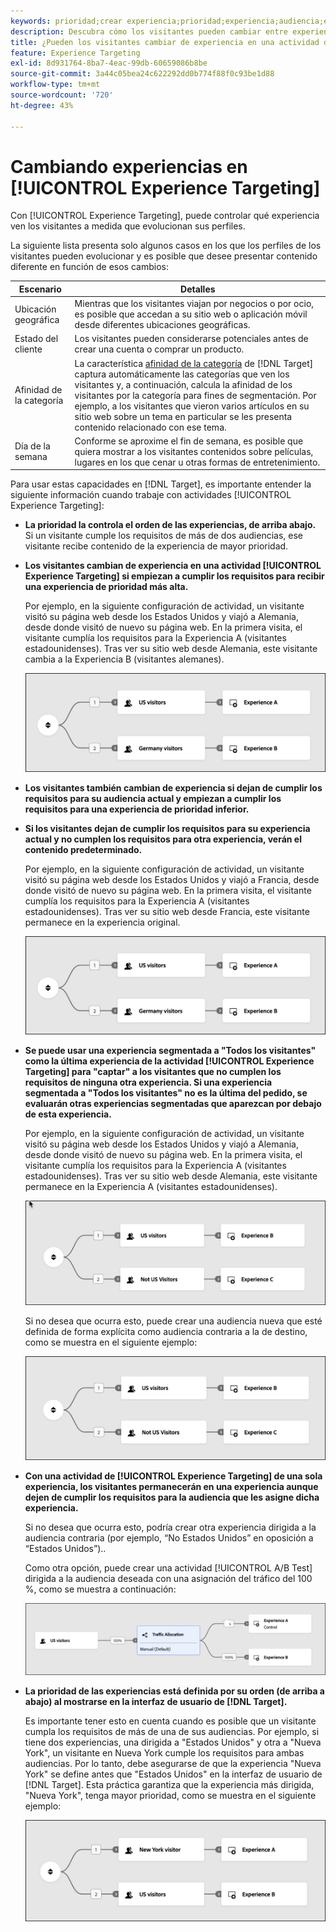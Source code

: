 ```yaml
---
keywords: prioridad;crear experiencia;prioridad;experiencia;audiencia;experiencia;convertir experiencias;compositor de experiencias visuales;visual experience composer
description: Descubra cómo los visitantes pueden cambiar entre experiencias en una actividad  [!DNL Adobe Target] [!UICONTROL Experience Targeting] (XT) a medida que evolucionan sus perfiles.
title: ¿Pueden los visitantes cambiar de experiencia en una actividad de [!UICONTROL Experience Targeting]?
feature: Experience Targeting
exl-id: 8d931764-8ba7-4eac-99db-60659086b8be
source-git-commit: 3a44c05bea24c622292dd0b774f88f0c93be1d88
workflow-type: tm+mt
source-wordcount: '720'
ht-degree: 43%

---
```


# Cambiando experiencias en [!UICONTROL Experience Targeting]

Con [!UICONTROL Experience Targeting], puede controlar qué experiencia ven los visitantes a medida que evolucionan sus perfiles.

La siguiente lista presenta solo algunos casos en los que los perfiles de los visitantes pueden evolucionar y es posible que desee presentar contenido diferente en función de esos cambios:

| Escenario | Detalles |
|--- |--- |
| Ubicación geográfica | Mientras que los visitantes viajan por negocios o por ocio, es posible que accedan a su sitio web o aplicación móvil desde diferentes ubicaciones geográficas. |
| Estado del cliente | Los visitantes pueden considerarse potenciales antes de crear una cuenta o comprar un producto. |
| Afinidad de la categoría | La característica [afinidad de la categoría](/help/main/c-target/c-visitor-profile/category-affinity.md) de [!DNL Target] captura automáticamente las categorías que ven los visitantes y, a continuación, calcula la afinidad de los visitantes por la categoría para fines de segmentación. Por ejemplo, a los visitantes que vieron varios artículos en su sitio web sobre un tema en particular se les presenta contenido relacionado con ese tema. |
| Día de la semana | Conforme se aproxime el fin de semana, es posible que quiera mostrar a los visitantes contenidos sobre películas, lugares en los que cenar u otras formas de entretenimiento. |

Para usar estas capacidades en [!DNL Target], es importante entender la siguiente información cuando trabaje con actividades [!UICONTROL Experience Targeting]:

* **La prioridad la controla el orden de las experiencias, de arriba abajo.** Si un visitante cumple los requisitos de más de dos audiencias, ese visitante recibe contenido de la experiencia de mayor prioridad.
* **Los visitantes cambian de experiencia en una actividad [!UICONTROL Experience Targeting] si empiezan a cumplir los requisitos para recibir una experiencia de prioridad más alta.**

  Por ejemplo, en la siguiente configuración de actividad, un visitante visitó su página web desde los Estados Unidos y viajó a Alemania, desde donde visitó de nuevo su página web. En la primera visita, el visitante cumplía los requisitos para la Experiencia A (visitantes estadounidenses). Tras ver su sitio web desde Alemania, este visitante cambia a la Experiencia B (visitantes alemanes).

  ![Prioridad de EE. UU. > Alemania](/help/main/c-activities/t-experience-target/t-xt-create/assets/xt_priority_us_germany-refresh.png)

* **Los visitantes también cambian de experiencia si dejan de cumplir los requisitos para su audiencia actual y empiezan a cumplir los requisitos para una experiencia de prioridad inferior.**
* **Si los visitantes dejan de cumplir los requisitos para su experiencia actual y no cumplen los requisitos para otra experiencia, verán el contenido predeterminado.**

  Por ejemplo, en la siguiente configuración de actividad, un visitante visitó su página web desde los Estados Unidos y viajó a Francia, desde donde visitó de nuevo su página web. En la primera visita, el visitante cumplía los requisitos para la Experiencia A (visitantes estadounidenses). Tras ver su sitio web desde Francia, este visitante permanece en la experiencia original.

  ![Prioridad de EE. UU. > Alemania](/help/main/c-activities/t-experience-target/t-xt-create/assets/xt_priority_us_germany-refresh.png)

* **Se puede usar una experiencia segmentada a &quot;Todos los visitantes&quot; como la última experiencia de la actividad [!UICONTROL Experience Targeting] para &quot;captar&quot; a los visitantes que no cumplen los requisitos de ninguna otra experiencia. Si una experiencia segmentada a &quot;Todos los visitantes&quot; no es la última del pedido, se evaluarán otras experiencias segmentadas que aparezcan por debajo de esta experiencia.**

  Por ejemplo, en la siguiente configuración de actividad, un visitante visitó su página web desde los Estados Unidos y viajó a Alemania, desde donde visitó de nuevo su página web. En la primera visita, el visitante cumplía los requisitos para la Experiencia A (visitantes estadounidenses). Tras ver su sitio web desde Alemania, este visitante permanece en la Experiencia A (visitantes estadounidenses).

  ![Prioridad de EE. UU. > Todos los visitantes](/help/main/c-activities/t-experience-target/t-xt-create/assets/xt_priority_us_not_us-refresh.png)

  Si no desea que ocurra esto, puede crear una audiencia nueva que esté definida de forma explícita como audiencia contraria a la de destino, como se muestra en el siguiente ejemplo:

  ![Prioridad de EE. UU. > No EE. UU.](/help/main/c-activities/t-experience-target/t-xt-create/assets/not-us.png)

* **Con una actividad de [!UICONTROL Experience Targeting] de una sola experiencia, los visitantes permanecerán en una experiencia aunque dejen de cumplir los requisitos para la audiencia que les asigne dicha experiencia.**

  Si no desea que ocurra esto, podría crear otra experiencia dirigida a la audiencia contraria (por ejemplo, “No Estados Unidos” en oposición a “Estados Unidos”)..

  Como otra opción, puede crear una actividad [!UICONTROL A/B Test] dirigida a la audiencia deseada con una asignación del tráfico del 100 %, como se muestra a continuación:

  ![Experiencia de prioridad 1](/help/main/c-activities/t-experience-target/t-xt-create/assets/xt_priority_one_experience-refresh.png)

* **La prioridad de las experiencias está definida por su orden (de arriba a abajo) al mostrarse en la interfaz de usuario de [!DNL Target].**

  Es importante tener esto en cuenta cuando es posible que un visitante cumpla los requisitos de más de una de sus audiencias. Por ejemplo, si tiene dos experiencias, una dirigida a &quot;Estados Unidos&quot; y otra a &quot;Nueva York&quot;, un visitante en Nueva York cumple los requisitos para ambas audiencias. Por lo tanto, debe asegurarse de que la experiencia &quot;Nueva York&quot; se define antes que &quot;Estados Unidos&quot; en la interfaz de usuario de [!DNL Target]. Esta práctica garantiza que la experiencia más dirigida, &quot;Nueva York&quot;, tenga mayor prioridad, como se muestra en el siguiente ejemplo:

  ![Prioridad NY > EE. UU.](/help/main/c-activities/t-experience-target/t-xt-create/assets/xt_priority_ny_us-refresh.png)
